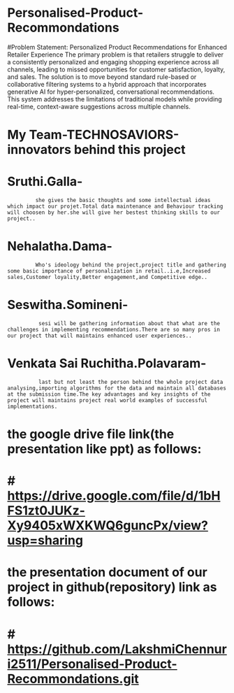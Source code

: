 # Personalised-Product-Recommondations
#Problem Statement: Personalized Product Recommendations for Enhanced Retailer Experience
  The primary problem is that retailers struggle to deliver a consistently personalized and engaging shopping experience across all channels, leading to missed opportunities for customer satisfaction, loyalty, and sales.
  The solution is to move beyond standard rule-based or collaborative filtering systems to a hybrid approach that incorporates generative AI for hyper-personalized, conversational recommendations. This system addresses the limitations of traditional models while providing real-time, context-aware suggestions across multiple channels.
# My Team-TECHNOSAVIORS-innovators behind this project
# Sruthi.Galla-
             she gives the basic thoughts and some intellectual ideas which impact our projet.Total data maintenance and Behaviour tracking will choosen by her.she will give her bestest thinking skills to our project.. 
# Nehalatha.Dama-
             Who's ideology behind the project,project title and gathering some basic importance of personalization in retail..i.e,Increased sales,Customer loyality,Better engagement,and Competitive edge..
# Seswitha.Somineni-
              sesi will be gathering information about that what are the challenges in implementing recommendations.There are so many pros in our project that will maintains enhanced user experiences..
# Venkata Sai Ruchitha.Polavaram-
              last but not least the person behind the whole project data analysing,importing algorithms for the data and maintain all databases at the submission time.The key advantages and key insights of the project will maintains project real world examples of successful implementations.
# the google drive file link(the presentation like ppt) as follows:
  # # https://drive.google.com/file/d/1bHFS1zt0JUKz-Xy9405xWXKWQ6guncPx/view?usp=sharing
# the presentation document of our project in github(repository) link as follows:
 # #  https://github.com/LakshmiChennuri2511/Personalised-Product-Recommondations.git
